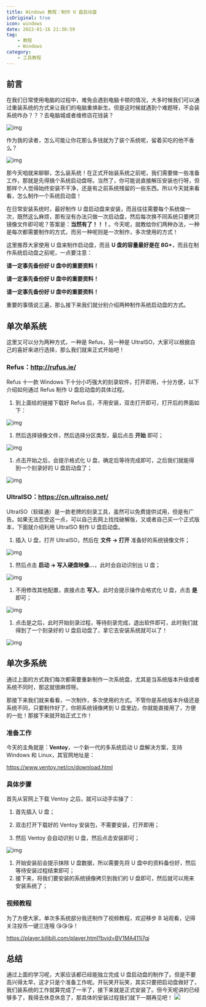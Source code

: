 ```yaml
---
title: Windows 教程：制作 U 盘启动盘
isOriginal: true
icon: windows
date: 2022-01-16 21:38:59
tag:
    - 教程
    - Windows
category:
    - 工具教程
---
```


## 前言



在我们日常使用电脑的过程中，难免会遇到电脑卡顿的情况，大多时候我们可以通过重装系统的方式来让我们的电脑重焕新生。但是这时候就遇到个难题呀，不会装系统咋办？？？去电脑城或者维修店花钱装？



   ![img](http://ww2.sinaimg.cn/bmiddle/9150e4e5gw1f9nbx3l75mj2057043t8j.jpg)



作为我的读者，怎么可能让你花那么多钱就为了装个系统呢，留着买吃的他不香么？



![img](http://wx3.sinaimg.cn/bmiddle/415f82b9ly1fwkr16m9gjj20b40b4aau.jpg)



那今天咱就来聊聊，怎么装系统！在正式开始装系统之前呢，我们需要做一些准备工作，那就是先得搞个系统启动盘呀。当然了，你可能说直接解压安装也行呀，但那样个人觉得始终安装不干净，还是有之前系统残留的一些东西。所以今天就来看看，怎么制作一个系统启动盘！



在日常安装系统时，最好制作 U 盘启动盘来安装，而且往往需要每个系统做一次，既然这么麻烦，那有没有办法只做一次启动盘，然后每次换不同系统只要拷贝镜像文件即可呢？答案是：**当然有了！！！**。今天呢，就教给你们两种办法，一种是每次都需要制作的方式，而另一种呢则是一次制作，多次使用的方式！



这里推荐大家使用 U 盘来制作启动盘，而且 **U 盘的容量最好是在 8G+**，而且在制作系统启动盘之前呢，一点要注意：



**请一定事先备份好 U 盘中的重要资料！**

 

**请一定事先备份好 U 盘中的重要资料！**

 

**请一定事先备份好 U 盘中的重要资料！**



重要的事情说三遍，那么接下来我们就分别介绍两种制作系统启动盘的方式。



## 单次单系统



这里又可以分为两种方式，一种是 Refus，另一种是 UltraISO，大家可以根据自己的喜好来进行选择，那么我们就来正式开始吧！



### Refus：http://rufus.ie/



Refus 十一款 Windows 下十分小巧强大的刻录软件，打开即用，十分方便，以下介绍如何通过 Refus 制作 U 盘启动盘的具体过程。



1.  到上面给的链接下载好 Refus 后，不用安装，双击打开即可，打开后的界面如下：



![img](https://s1.ax1x.com/2020/09/05/wAyyQg.png)



1.  然后选择镜像文件，然后选择分区类型，最后点击 **开始** 即可；



![img](https://s1.ax1x.com/2020/09/05/wAyRwn.png)



1.  点击开始之后，会提示格式化 U 盘，确定后等待完成即可，之后我们就能得到一个刻录好的 U 盘启动盘了；



![img](https://s1.ax1x.com/2020/09/05/wA6VtP.png)



### UltraISO：https://cn.ultraiso.net/



UltraISO（软碟通）是一款老牌的刻录工具，虽然可以免费提供试用，但是有广告。如果无法忍受这一点，可以自己去网上找找破解版，又或者自己买一个正式版本，下面就介绍利用 UltraISO 制作 U 盘启动盘。



1.  插入 U 盘，打开 UltraISO，然后在 **文件 -> 打开** 准备好的系统镜像文件；



![img](https://s1.ax1x.com/2020/09/04/wArEkV.png)



1.  然后点击 **启动 -> 写入硬盘映像…**，此时会自动识别出 U 盘；



![img](https://s1.ax1x.com/2020/09/05/wAr2cQ.png)



1.  不用修改其他配置，直接点击 **写入**，此时会提示操作会格式化 U 盘，点击 **是** 即可；



![img](https://s1.ax1x.com/2020/09/05/wAseEt.png)



1.  点击是之后，此时开始刻录过程，等待刻录完成，退出软件即可，此时我们就得到了一个刻录好的 U 盘启动盘了，拿它去安装系统就可以了！



![img](https://s1.ax1x.com/2020/09/05/wAsHat.png)



## 单次多系统



通过上面的方式我们每次都需要重新制作一次系统盘，尤其是当系统版本升级或者系统不同时，那这就很麻烦呀。



那接下来我们就来看看，一次制作，多次使用的方式。不管你是系统版本升级还是系统不同，只要制作好了，你把系统镜像拷到 U 盘里边，你就能直接用了，方便的一批！那接下来就开始正式工作！



### 准备工作



今天的主角就是：**Ventoy**，一个新一代的多系统启动 U 盘解决方案，支持 Windows 和 Linux，其官网地址是：



https://www.ventoy.net/cn/download.html



### 具体步骤



首先从官网上下载 Ventoy 之后，就可以动手实操了：



1.  首先插入 U 盘；
2.  双击打开下载好的 Ventoy 安装包，不需要安装，打开即用；

1.  然后 Ventoy 会自动识别 U 盘，然后点击安装即可；



![img](https://s1.ax1x.com/2020/07/19/UfmUK0.png)



1.  开始安装前会提示抹除 U 盘数据，所以需要先将 U 盘中的资料备份好，然后等待安装过程结束即可；
2.  接下来，将我们要安装的系统镜像拷贝到我们的 U 盘即可，然后就可以用来安装系统了；



### 视频教程



为了方便大家，单次多系统部分我还制作了视频教程，欢迎移步 B 站观看，记得关注投币一键三连哦 😘😘😘！

https://player.bilibili.com/player.html?bvid=BV1MA411i7gj



## 总结



通过上面的学习呢，大家应该都已经能独立完成 U 盘启动盘的制作了。但是不要高兴得太早，这才只是个准备工作呢。开玩笑开玩笑，其实只要把启动盘做好了，我们装系统的工作就算完成了一半了，接下来就是正式安装了。但今天呢讲的已经够多了，我得去休息休息了，那具体的安装过程我们就下一期再见吧！
![](https://cdn.jsdelivr.net/gh/cunyu1943/image-hosting-for-blog/imgqqpyimg1606570424.gif)
